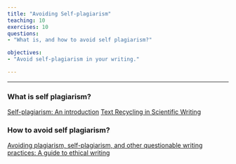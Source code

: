 ```yaml
---
title: "Avoiding Self-plagiarism"
teaching: 10
exercises: 10
questions:
- "What is, and how to avoid self plagiarism?"

objectives:
- "Avoid self-plagiarism in your writing."

---
```


---

### What is self plagiarism?
[Self-plagiarism: An introduction](https://cgps.usask.ca/onboarding/connecting-out/2self-plagiarism-an-introduction.php)
[Text Recycling in Scientific Writing](https://link.springer.com/article/10.1007/s11948-017-0008-y)

### How to avoid self plagiarism?
[Avoiding plagiarism, self-plagiarism, and other questionable writing practices: A guide to ethical writing](https://cse.msu.edu/~alexliu/plagiarism.pdf)
